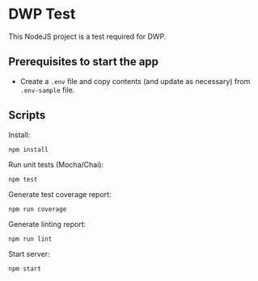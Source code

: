 # DWP Test

This NodeJS project is a test required for DWP.

## Prerequisites to start the app

- Create a `.env` file and copy contents (and update as necessary) from `.env-sample` file.

## Scripts

Install:
```
npm install
```
Run unit tests (Mocha/Chai):
```
npm test
```

Generate test coverage report:
```
npm run coverage
```

Generate linting report:
```
npm run lint
```

Start server:
```
npm start
```



